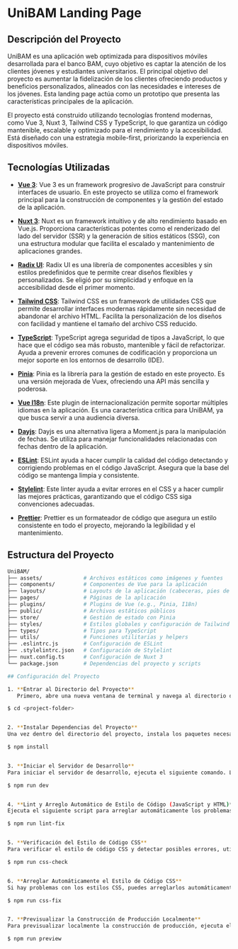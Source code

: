 # UniBAM Landing Page

## Descripción del Proyecto

UniBAM es una aplicación web optimizada para dispositivos móviles desarrollada para el banco BAM, cuyo objetivo es captar la atención de los clientes jóvenes y estudiantes universitarios. El principal objetivo del proyecto es aumentar la fidelización de los clientes ofreciendo productos y beneficios personalizados, alineados con las necesidades e intereses de los jóvenes. Esta landing page actúa como un prototipo que presenta las características principales de la aplicación.

El proyecto está construido utilizando tecnologías frontend modernas, como Vue 3, Nuxt 3, Tailwind CSS y TypeScript, lo que garantiza un código mantenible, escalable y optimizado para el rendimiento y la accesibilidad. Está diseñado con una estrategia mobile-first, priorizando la experiencia en dispositivos móviles.

## Tecnologías Utilizadas

- **[Vue 3](https://vuejs.org/)**: Vue 3 es un framework progresivo de JavaScript para construir interfaces de usuario. En este proyecto se utiliza como el framework principal para la construcción de componentes y la gestión del estado de la aplicación.
  
- **[Nuxt 3](https://nuxt.com/)**: Nuxt es un framework intuitivo y de alto rendimiento basado en Vue.js. Proporciona características potentes como el renderizado del lado del servidor (SSR) y la generación de sitios estáticos (SSG), con una estructura modular que facilita el escalado y mantenimiento de aplicaciones grandes.

- **[Radix UI](https://www.radix-ui.com/)**: Radix UI es una librería de componentes accesibles y sin estilos predefinidos que te permite crear diseños flexibles y personalizados. Se eligió por su simplicidad y enfoque en la accesibilidad desde el primer momento.

- **[Tailwind CSS](https://tailwindcss.com/)**: Tailwind CSS es un framework de utilidades CSS que permite desarrollar interfaces modernas rápidamente sin necesidad de abandonar el archivo HTML. Facilita la personalización de los diseños con facilidad y mantiene el tamaño del archivo CSS reducido.

- **[TypeScript](https://www.typescriptlang.org/)**: TypeScript agrega seguridad de tipos a JavaScript, lo que hace que el código sea más robusto, mantenible y fácil de refactorizar. Ayuda a prevenir errores comunes de codificación y proporciona un mejor soporte en los entornos de desarrollo (IDE).

- **[Pinia](https://pinia.vuejs.org/)**: Pinia es la librería para la gestión de estado en este proyecto. Es una versión mejorada de Vuex, ofreciendo una API más sencilla y poderosa.

- **[Vue I18n](https://vue-i18n.intlify.dev/)**: Este plugin de internacionalización permite soportar múltiples idiomas en la aplicación. Es una característica crítica para UniBAM, ya que busca servir a una audiencia diversa.

- **[Dayjs](https://day.js.org/)**: Dayjs es una alternativa ligera a Moment.js para la manipulación de fechas. Se utiliza para manejar funcionalidades relacionadas con fechas dentro de la aplicación.

- **[ESLint](https://eslint.org/)**: ESLint ayuda a hacer cumplir la calidad del código detectando y corrigiendo problemas en el código JavaScript. Asegura que la base del código se mantenga limpia y consistente.

- **[Stylelint](https://stylelint.io/)**: Este linter ayuda a evitar errores en el CSS y a hacer cumplir las mejores prácticas, garantizando que el código CSS siga convenciones adecuadas.

- **[Prettier](https://prettier.io/)**: Prettier es un formateador de código que asegura un estilo consistente en todo el proyecto, mejorando la legibilidad y el mantenimiento.

## Estructura del Proyecto

```bash
UniBAM/
├── assets/             # Archivos estáticos como imágenes y fuentes
├── components/         # Componentes de Vue para la aplicación
├── layouts/            # Layouts de la aplicación (cabeceras, pies de página, etc.)
├── pages/              # Páginas de la aplicación
├── plugins/            # Plugins de Vue (e.g., Pinia, I18n)
├── public/             # Archivos estáticos públicos
├── store/              # Gestión de estado con Pinia
├── styles/             # Estilos globales y configuración de Tailwind
├── types/              # Tipos para TypeScript
├── utils/              # Funciones utilitarias y helpers
├── .eslintrc.js        # Configuración de ESLint
├── .stylelintrc.json   # Configuración de Stylelint
├── nuxt.config.ts      # Configuración de Nuxt 3
└── package.json        # Dependencias del proyecto y scripts

## Configuración del Proyecto

1. **Entrar al Directorio del Proyecto**  
   Primero, abre una nueva ventana de terminal y navega al directorio del proyecto:

$ cd <project-folder>


2. **Instalar Dependencias del Proyecto**  
Una vez dentro del directorio del proyecto, instala los paquetes necesarios utilizando npm:

$ npm install


3. **Iniciar el Servidor de Desarrollo**  
Para iniciar el servidor de desarrollo, ejecuta el siguiente comando. La aplicación estará disponible en `http://localhost:3000` por defecto:

$ npm run dev


4. **Lint y Arreglo Automático de Estilo de Código (JavaScript y HTML)**  
Ejecuta el siguiente script para arreglar automáticamente los problemas de estilo de código en los archivos JavaScript y HTML:

$ npm run lint-fix


5. **Verificación del Estilo de Código CSS**  
Para verificar el estilo de código CSS y detectar posibles errores, utiliza el siguiente comando:

$ npm run css-check


6. **Arreglar Automáticamente el Estilo de Código CSS**  
Si hay problemas con los estilos CSS, puedes arreglarlos automáticamente ejecutando:

$ npm run css-fix


7. **Previsualizar la Construcción de Producción Localmente**  
Para previsualizar localmente la construcción de producción, ejecuta el siguiente comando:

$ npm run preview